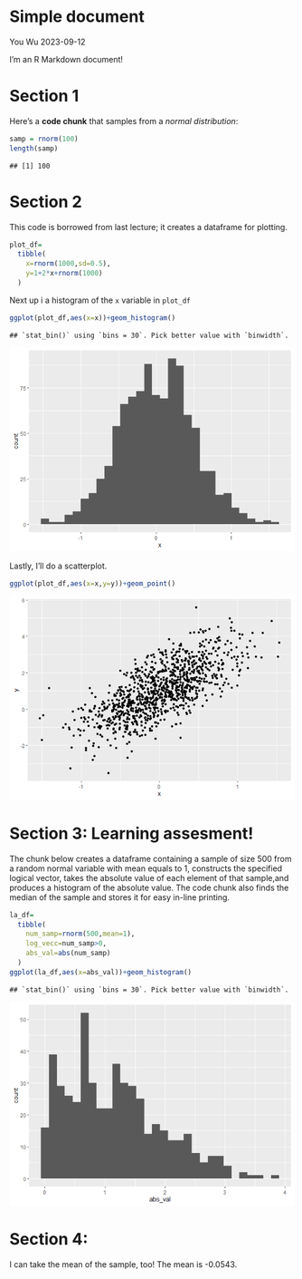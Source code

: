 Simple document
================
You Wu
2023-09-12

I’m an R Markdown document!

# Section 1

Here’s a **code chunk** that samples from a *normal distribution*:

``` r
samp = rnorm(100)
length(samp)
```

    ## [1] 100

# Section 2

This code is borrowed from last lecture; it creates a dataframe for
plotting.

``` r
plot_df=
  tibble(
    x=rnorm(1000,sd=0.5),
    y=1+2*x+rnorm(1000)
  )
```

Next up i a histogram of the `x` variable in `plot_df`

``` r
ggplot(plot_df,aes(x=x))+geom_histogram()
```

    ## `stat_bin()` using `bins = 30`. Pick better value with `binwidth`.

![](template_files/figure-gfm/unnamed-chunk-4-1.png)<!-- -->

Lastly, I’ll do a scatterplot.

``` r
ggplot(plot_df,aes(x=x,y=y))+geom_point()
```

![](template_files/figure-gfm/unnamed-chunk-5-1.png)<!-- -->

# Section 3: Learning assesment!

The chunk below creates a dataframe containing a sample of size 500 from
a random normal variable with mean equals to 1, constructs the specified
logical vector, takes the absolute value of each element of that
sample,and produces a histogram of the absolute value. The code chunk
also finds the median of the sample and stores it for easy in-line
printing.

``` r
la_df=
  tibble(
    num_samp=rnorm(500,mean=1),
    log_vecc=num_samp>0,
    abs_val=abs(num_samp)
  )
ggplot(la_df,aes(x=abs_val))+geom_histogram()
```

    ## `stat_bin()` using `bins = 30`. Pick better value with `binwidth`.

![](template_files/figure-gfm/unnamed-chunk-6-1.png)<!-- -->

# Section 4:

I can take the mean of the sample, too! The mean is -0.0543.
